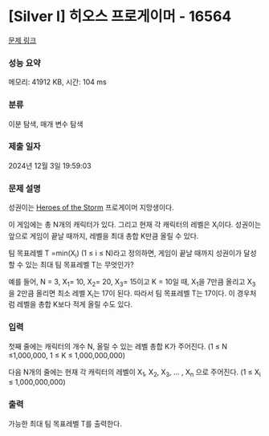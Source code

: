 # [Silver I] 히오스 프로게이머 - 16564 

[문제 링크](https://www.acmicpc.net/problem/16564) 

### 성능 요약

메모리: 41912 KB, 시간: 104 ms

### 분류

이분 탐색, 매개 변수 탐색

### 제출 일자

2024년 12월 3일 19:59:03

### 문제 설명

<p>성권이는 <a href="https://heroesofthestorm.com/">Heroes of the Storm</a> 프로게이머 지망생이다.</p>

<p>이 게임에는 총 N개의 캐릭터가 있다. 그리고 현재 각 캐릭터의 레벨은 X<sub>i</sub>이다. 성권이는 앞으로 게임이 끝날 때까지, 레벨을 최대 총합 K만큼 올릴 수 있다.</p>

<p>팀 목표레벨 T =min(X<sub>i</sub>) (1 ≤ i ≤ N)라고 정의하면, 게임이 끝날 때까지 성권이가 달성할 수 있는 최대 팀 목표레벨 T는 무엇인가?</p>

<p>예를 들어, N = 3, X<sub>1</sub>= 10, X<sub>2</sub>= 20, X<sub>3</sub>= 15이고 K = 10일 때, X<sub>1</sub>을 7만큼 올리고 X<sub>3</sub>을 2만큼 올리면 최소 레벨 X<sub>i</sub>는 17이 된다. 따라서 팀 목표레벨 T는 17이다. 이 경우처럼 레벨을 총합 K보다 적게 올릴 수도 있다.</p>

### 입력 

 <p>첫째 줄에는 캐릭터의 개수 N, 올릴 수 있는 레벨 총합 K가 주어진다. (1 ≤ N ≤1,000,000, 1 ≤ K ≤ 1,000,000,000)</p>

<p>다음 N개의 줄에는 현재 각 캐릭터의 레벨이 X<sub>1</sub><em>, </em>X<sub>2</sub>, X<sub>3</sub>, ... , X<sub>n</sub> 으로 주어진다. (1 ≤ X<sub>i</sub> ≤ 1,000,000,000)</p>

### 출력 

 <p>가능한 최대 팀 목표레벨 T를 출력한다.</p>

